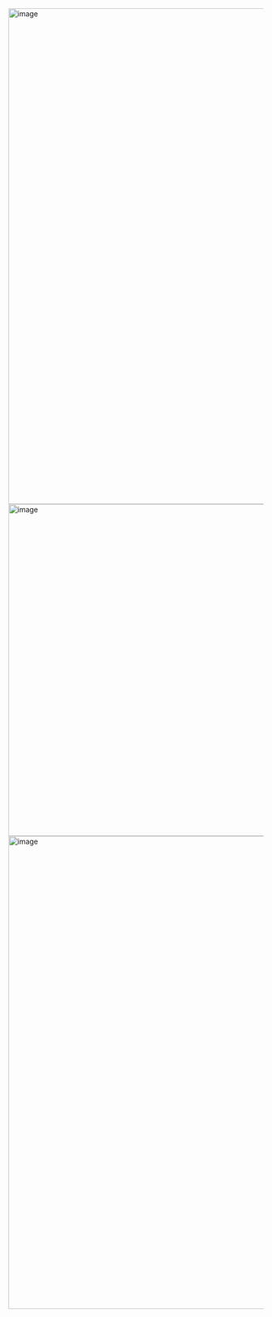 <img width="1900" height="977" alt="image" src="https://github.com/user-attachments/assets/38ba3273-65dc-4d7a-af54-ec7d53ac409b" />
<img width="1892" height="654" alt="image" src="https://github.com/user-attachments/assets/2eec4530-d28d-4bdc-9e2d-4bbfeb5a32d3" />
<img width="1901" height="932" alt="image" src="https://github.com/user-attachments/assets/ae27052d-9dcc-4a4f-b5a1-e534e094b401" />
